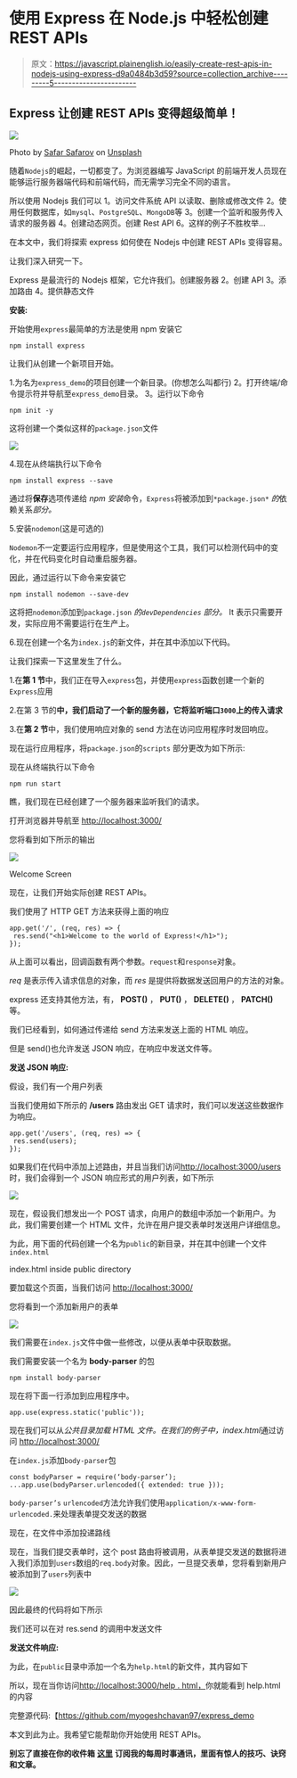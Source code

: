 # 使用 Express 在 Node.js 中轻松创建 REST APIs

> 原文：<https://javascript.plainenglish.io/easily-create-rest-apis-in-nodejs-using-express-d9a0484b3d59?source=collection_archive---------5----------------------->

## Express 让创建 REST APIs 变得超级简单！

![](img/a4c70db7426ca6d6706592bbac6c2a33.png)

Photo by [Safar Safarov](https://unsplash.com/@codestorm?utm_source=medium&utm_medium=referral) on [Unsplash](https://unsplash.com?utm_source=medium&utm_medium=referral)

随着`Nodejs`的崛起，一切都变了。为浏览器编写 JavaScript 的前端开发人员现在能够运行服务器端代码和前端代码，而无需学习完全不同的语言。

所以使用 Nodejs 我们可以
1。访问文件系统 API 以读取、删除或修改文件
2。使用任何数据库，如`mysql`、`PostgreSQL`、`MongoDB`等
3。创建一个监听和服务传入请求的服务器
4。创建动态网页。创建 Rest API
6。这样的例子不胜枚举…

在本文中，我们将探索 express 如何使在 Nodejs 中创建 REST APIs 变得容易。

让我们深入研究一下。

Express 是最流行的 Nodejs 框架，它允许我们。创建服务器
2。创建 API
3。添加路由
4。提供静态文件

**安装:**

开始使用`express`最简单的方法是使用 npm 安装它

```
npm install express
```

让我们从创建一个新项目开始。

1.为名为`express_demo`的项目创建一个新目录。(你想怎么叫都行)
2。打开终端/命令提示符并导航至`express_demo`目录。
3。运行以下命令

```
npm init -y
```

这将创建一个类似这样的`package.json`文件

![](img/364aa56116e29d8a3546454b385d4992.png)

4.现在从终端执行以下命令

```
npm install express --save
```

通过将**保存**选项传递给 *npm 安装*命令，`Express`将被添加到`*package.json*` *的*依赖关系*部分。*

5.安装`nodemon`(这是可选的)

`Nodemon`不一定要运行应用程序，但是使用这个工具，我们可以检测代码中的变化，并在代码变化时自动重启服务器。

因此，通过运行以下命令来安装它

```
npm install nodemon --save-dev
```

这将把`nodemon`添加到`package.json` *的`devDependencies` 部分。* It 表示只需要开发，实际应用不需要运行在生产上。

6.现在创建一个名为`index.js`的新文件，并在其中添加以下代码。

让我们探索一下这里发生了什么。

1.在**第 1 节**中，我们正在导入`express`包，并使用`express`函数创建一个新的`Express`应用

2.在第 3 节的**中，我们启动了一个新的服务器，它将监听端口`3000`上的传入请求**

3.在**第 2 节**中，我们使用响应对象的 send 方法在访问应用程序时发回响应。

现在运行应用程序，将`package.json`的`scripts` 部分更改为如下所示:

现在从终端执行以下命令

```
npm run start
```

瞧，我们现在已经创建了一个服务器来监听我们的请求。

打开浏览器并导航至 [http://localhost:3000/](http://localhost:3000/)

您将看到如下所示的输出

![](img/ec50d063e9e6b1136f3965a7c50d6e38.png)

Welcome Screen

现在，让我们开始实际创建 REST APIs。

我们使用了 HTTP GET 方法来获得上面的响应

```
app.get('/', (req, res) => { 
 res.send("<h1>Welcome to the world of Express!</h1>");
});
```

从上面可以看出，回调函数有两个参数。`request`和`response`对象。

*req* 是表示传入请求信息的对象，而 *res* 是提供将数据发送回用户的方法的对象。

express 还支持其他方法，有， **POST()** ， **PUT()** ， **DELETE()** ， **PATCH()** 等。

我们已经看到，如何通过传递给 send 方法来发送上面的 HTML 响应。

但是 send()也允许发送 JSON 响应，在响应中发送文件等。

**发送 JSON 响应:**

假设，我们有一个用户列表

当我们使用如下所示的 **/users** 路由发出 GET 请求时，我们可以发送这些数据作为响应。

```
app.get('/users', (req, res) => {
 res.send(users);
});
```

如果我们在代码中添加上述路由，并且当我们访问[http://localhost:3000/users](http://localhost:3000/users)时，我们会得到一个 JSON 响应形式的用户列表，如下所示

![](img/0c0cb126b3d18515e51526426276200f.png)

现在，假设我们想发出一个 POST 请求，向用户的数组中添加一个新用户。为此，我们需要创建一个 HTML 文件，允许在用户提交表单时发送用户详细信息。

为此，用下面的代码创建一个名为`public`的新目录，并在其中创建一个文件`index.html`

index.html inside public directory

要加载这个页面，当我们访问 [http://localhost:3000/](http://localhost:3000/)

您将看到一个添加新用户的表单

![](img/cd49da2d051b42968522ecf0bee9bbb3.png)

我们需要在`index.js`文件中做一些修改，以便从表单中获取数据。

我们需要安装一个名为 **body-parser** 的包

```
npm install body-parser
```

现在将下面一行添加到应用程序中。

```
app.use(express.static('public'));
```

现在我们可以从*公共目录加载 HTML 文件。在我们的例子中，index.html*通过访问 [http://localhost:3000/](http://localhost:3000/)

在`index.js`添加`body-parser`包

```
const bodyParser = require(‘body-parser’); ...app.use(bodyParser.urlencoded({ extended: true }));
```

`body-parser’s` `urlencoded`方法允许我们使用`application/x-www-form-urlencoded.`来处理表单提交发送的数据

现在，在文件中添加投递路线

现在，当我们提交表单时，这个 post 路由将被调用，从表单提交发送的数据将进入我们添加到`users`数组的`req.body`对象。因此，一旦提交表单，您将看到新用户被添加到了`users`列表中

![](img/8dc308c646ce384f3f2b9cb9a6769062.png)

因此最终的代码将如下所示

我们还可以在对 res.send 的调用中发送文件

**发送文件响应:**

为此，在`public`目录中添加一个名为`help.html`的新文件，其内容如下

所以，现在当你访问[http://localhost:3000/help . html，](http://localhost:3000/help.html,)你就能看到 help.html 的内容

完整源代码:【https://github.com/myogeshchavan97/express_demo 

本文到此为止。我希望它能帮助你开始使用 REST APIs。

**别忘了直接在你的收件箱** [**这里**](https://yogeshchavan.dev) **订阅我的每周时事通讯，里面有惊人的技巧、诀窍和文章。**